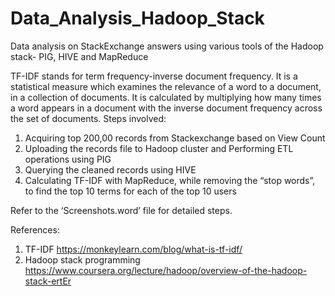 # Data_Analysis_Hadoop_Stack
Data analysis on StackExchange answers using various tools of the Hadoop stack- PIG, HIVE and MapReduce

TF-IDF stands for term frequency-inverse document frequency. It is a statistical measure which examines the relevance of a word to a document, in a collection of documents. It is calculated by multiplying how many times a word appears in a document with the inverse document frequency across the set of documents.
Steps involved:
1.	Acquiring top 200,00 records from Stackexchange based on View Count
2.	Uploading the records file to Hadoop cluster and Performing ETL operations using PIG
3.	Querying the cleaned records using HIVE
4.	Calculating TF-IDF with MapReduce, while removing the “stop words”, to find the top 10 terms for each of the top 10 users

Refer to the ‘Screenshots.word’ file for detailed steps.

References:
1.	TF-IDF
https://monkeylearn.com/blog/what-is-tf-idf/
2.	Hadoop stack programming
https://www.coursera.org/lecture/hadoop/overview-of-the-hadoop-stack-ertEr
